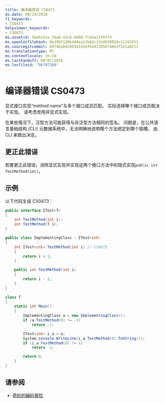 ```yaml
---
title: 编译器错误 CS0473
ms.date: 08/14/2018
f1_keywords:
- CS0473
helpviewer_keywords:
- CS0473
ms.assetid: 58eb141e-7da0-41c8-b868-7cd2a15f07f9
ms.openlocfilehash: 0e199f138b4d4ea21b82c233d839920c11183551
ms.sourcegitcommit: 64f4baed249341e5bf64d1385bf48e3f2e1a0211
ms.translationtype: MT
ms.contentlocale: zh-CN
ms.lasthandoff: 09/07/2018
ms.locfileid: "56797266"
---
```

# <a name="compiler-error-cs0473"></a>编译器错误 CS0473

显式接口实现“method name”与多个接口成员匹配。 实际选择哪个接口成员取决于实现。 请考虑改用非显式实现。

在某些情况下，泛型方法可能获得与非泛型方法相同的签名。 问题是，在公共语言基础结构 (CLI) 元数据系统中，无法明确地说明哪个方法绑定到哪个插槽。 由 CLI 来做出决定。

## <a name="to-correct-this-error"></a>更正此错误

若要更正此错误，消除显式实现并实现这两个接口方法中的隐式实现`public int TestMethod(int)`。

## <a name="example"></a>示例

以下代码生成 CS0473：

```csharp
public interface ITest<T>
{
    int TestMethod(int i);
    int TestMethod(T i);
}

public class ImplementingClass : ITest<int>
{
    int ITest<int>.TestMethod(int i) // CS0473
    {
        return i + 1;
    }

    public int TestMethod(int i)
    {
        return i - 1;
    }
}

class T
{
    static int Main()
    {
        ImplementingClass a = new ImplementingClass();
        if (a.TestMethod(0) != -1)
            return -1;

        ITest<int> i_a = a;
        System.Console.WriteLine(i_a.TestMethod(0).ToString());
        if (i_a.TestMethod(0) != 1)
            return -1;

        return 0;
    }
}
```

## <a name="see-also"></a>请参阅

- [奇妙的编码冒险](https://blogs.msdn.com/ericlippert/archive/2006/04/06/570126.aspx)
